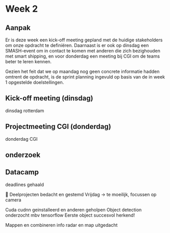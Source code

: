 # Week 2

## Aanpak
Er is deze week een kick-off meeting gepland met de huidige stakeholders om onze opdracht te definiëren. Daarnaast is er ook op dinsdag een SMASH-event om in contact te komen met anderen die zich bezighouden met smart shipping, en voor donderdag een meeting bij CGI om de teams beter te leren kennen.


Gezien het feit dat we op maandag nog geen concrete informatie hadden omtrent de opdracht, is de sprint planning ingevuld op basis van de in week 1 opgestelde doelstellingen.

## Kick-off meeting (dinsdag)
 dinsdag rotterdam 
 
## Projectmeeting CGI (donderdag)
donderdag CGI

## onderzoek

## Datacamp
deadlines gehaald

	Deelprojecten bedacht en gestemd
Vrijdag -> te moeilijk, focussen op camera

Cuda cudnn geinstalleerd en anderen geholpen
Object detection onderzocht mbv tensorflow
Eerste object succesvol herkend!

Mappen en combineren info radar en map uitgedacht
